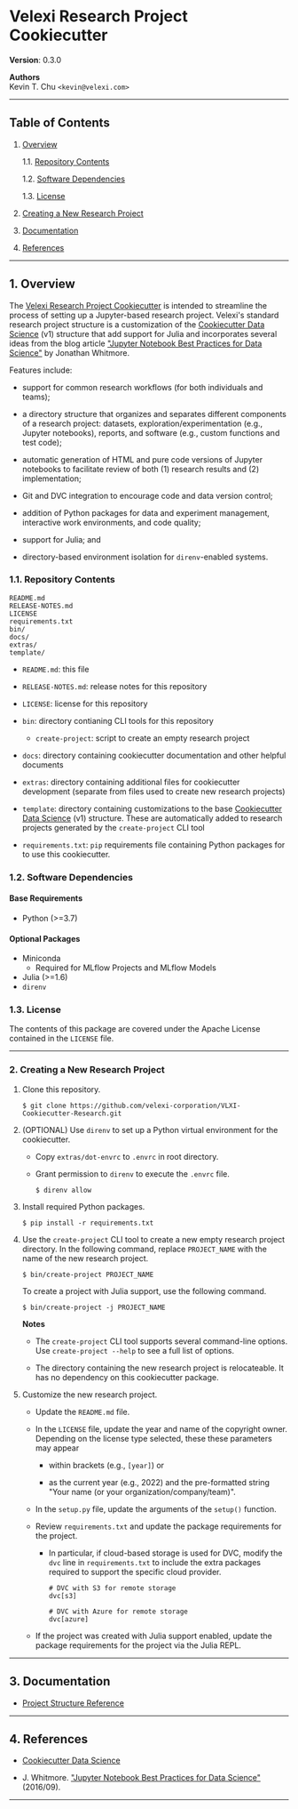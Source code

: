 Velexi Research Project Cookiecutter
====================================

__Version__: 0.3.0

__Authors__  
Kevin T. Chu `<kevin@velexi.com>`

------------------------------------------------------------------------------

Table of Contents
-----------------

1. [Overview][#1]

   1.1. [Repository Contents][#1.1]

   1.2. [Software Dependencies][#1.2]

   1.3. [License][#1.3]

2. [Creating a New Research Project][#2]

3. [Documentation][#3]

4. [References][#4]

------------------------------------------------------------------------------

## 1. Overview

The [Velexi Research Project Cookiecutter][vlxi-cookiecutter-research]
is intended to streamline the process of setting up a Jupyter-based research
project. Velexi's standard research project structure is a customization of the
[Cookiecutter Data Science][cookiecutter-data-science] (v1) structure that
add support for Julia and incorporates several ideas from the blog article
["Jupyter Notebook Best Practices for Data Science"][whitmore-2016] by Jonathan
Whitmore.

Features include:

* support for common research workflows (for both individuals and teams);

* a directory structure that organizes and separates different components of a
  research project: datasets, exploration/experimentation (e.g., Jupyter
  notebooks), reports, and software (e.g., custom functions and test code);

* automatic generation of HTML and pure code versions of Jupyter notebooks to
  facilitate review of both (1) research results and (2) implementation;

* Git and DVC integration to encourage code and data version control;

* addition of Python packages for data and experiment management, interactive
  work environments, and code quality;

* support for Julia; and

* directory-based environment isolation for `direnv`-enabled systems.

### 1.1. Repository Contents

    README.md
    RELEASE-NOTES.md
    LICENSE
    requirements.txt
    bin/
    docs/
    extras/
    template/

* `README.md`: this file

* `RELEASE-NOTES.md`: release notes for this repository

* `LICENSE`: license for this repository

* `bin`: directory contianing CLI tools for this repository

  * `create-project`: script to create an empty research project

* `docs`: directory containing cookiecutter documentation and other helpful
  documents

* `extras`: directory containing additional files for cookiecutter development
  (separate from files used to create new research projects)

* `template`: directory containing customizations to the base
  [Cookiecutter Data Science][cookiecutter-data-science] (v1) structure. These
  are automatically added to research projects generated by the `create-project`
  CLI tool

* `requirements.txt`: `pip` requirements file containing Python packages for
  to use this cookiecutter.

### 1.2. Software Dependencies

#### Base Requirements

* Python (>=3.7)

#### Optional Packages

* Miniconda
  * Required for MLflow Projects and MLflow Models
* Julia (>=1.6)
* `direnv`

### 1.3. License

The contents of this package are covered under the Apache License contained in
the `LICENSE` file.

------------------------------------------------------------------------------

### 2. Creating a New Research Project

1. Clone this repository.

   ```shell
   $ git clone https://github.com/velexi-corporation/VLXI-Cookiecutter-Research.git
   ```

2. (OPTIONAL) Use `direnv` to set up a Python virtual environment for the
   cookiecutter.

    * Copy `extras/dot-envrc` to `.envrc` in root directory.

    * Grant permission to `direnv` to execute the `.envrc` file.

      ```shell
      $ direnv allow
      ```

3. Install required Python packages.

   ```shell
   $ pip install -r requirements.txt
   ```

4. Use the `create-project` CLI tool to create a new empty research project
   directory. In the following command, replace `PROJECT_NAME` with the name
   of the new research project.

   ```shell
   $ bin/create-project PROJECT_NAME
   ```

   To create a project with Julia support, use the following command.

   ```shell
   $ bin/create-project -j PROJECT_NAME
   ```

   __Notes__

   * The `create-project` CLI tool supports several command-line options. Use
     `create-project --help` to see a full list of options.

   * The directory containing the new research project is relocateable. It has
     no dependency on this cookiecutter package.

5. Customize the new research project.

   * Update the `README.md` file.

   * In the `LICENSE` file, update the year and name of the copyright owner.
     Depending on the license type selected, these these parameters may appear

     * within brackets (e.g., `[year]`) or

     * as the current year (e.g., 2022) and the pre-formatted string
       "Your name (or your organization/company/team)".

   * In the `setup.py` file, update the arguments of the `setup()` function.

   * Review `requirements.txt` and update the package requirements for the
     project.

      * In particular, if cloud-based storage is used for DVC, modify the
        `dvc` line in `requirements.txt` to include the extra packages required
        to support the specific cloud provider.

        ```
        # DVC with S3 for remote storage
        dvc[s3]

        # DVC with Azure for remote storage
        dvc[azure]
        ```

   * If the project was created with Julia support enabled, update the package
     requirements for the project via the Julia REPL.

------------------------------------------------------------------------------

## 3. Documentation

* [Project Structure Reference](docs/Project-Structure-Reference.md)

------------------------------------------------------------------------------

## 4. References

* [Cookiecutter Data Science][cookiecutter-data-science]

* J. Whitmore.
  ["Jupyter Notebook Best Practices for Data Science"][whitmore-2016]
  (2016/09).

------------------------------------------------------------------------------

[-----------------------------INTERNAL LINKS-----------------------------]: #

[#1]: #1-overview
[#1.1]: #11-repository-contents
[#1.2]: #12-software-dependencies
[#1.3]: #13-license

[#2]: #2-creating-a-new-research-project

[#3]: #3-documentation

[#4]: #4-references

[-----------------------------EXTERNAL LINKS-----------------------------]: #

[vlxi-cookiecutter-research]: https://github.com/velexi-corporation/VLXI-Cookiecutter-Research

[cookiecutter-data-science]: https://github.com/drivendata/cookiecutter-data-science

[whitmore-2016]:
  https://www.svds.com/tbt-jupyter-notebook-best-practices-data-science/
